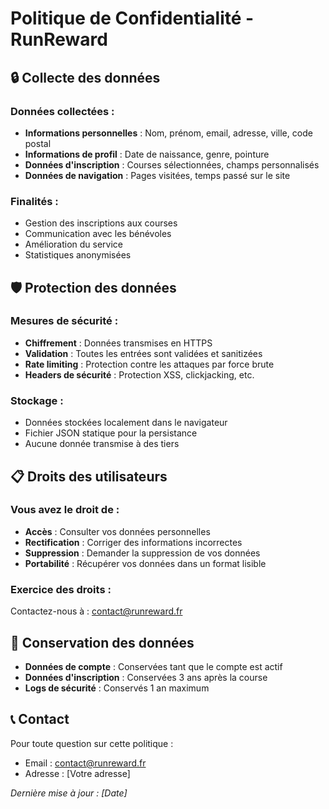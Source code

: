 # Politique de Confidentialité - RunReward

## 🔒 Collecte des données

### Données collectées :
- **Informations personnelles** : Nom, prénom, email, adresse, ville, code postal
- **Informations de profil** : Date de naissance, genre, pointure
- **Données d'inscription** : Courses sélectionnées, champs personnalisés
- **Données de navigation** : Pages visitées, temps passé sur le site

### Finalités :
- Gestion des inscriptions aux courses
- Communication avec les bénévoles
- Amélioration du service
- Statistiques anonymisées

## 🛡️ Protection des données

### Mesures de sécurité :
- **Chiffrement** : Données transmises en HTTPS
- **Validation** : Toutes les entrées sont validées et sanitizées
- **Rate limiting** : Protection contre les attaques par force brute
- **Headers de sécurité** : Protection XSS, clickjacking, etc.

### Stockage :
- Données stockées localement dans le navigateur
- Fichier JSON statique pour la persistance
- Aucune donnée transmise à des tiers

## 📋 Droits des utilisateurs

### Vous avez le droit de :
- **Accès** : Consulter vos données personnelles
- **Rectification** : Corriger des informations incorrectes
- **Suppression** : Demander la suppression de vos données
- **Portabilité** : Récupérer vos données dans un format lisible

### Exercice des droits :
Contactez-nous à : contact@runreward.fr

## 🔄 Conservation des données

- **Données de compte** : Conservées tant que le compte est actif
- **Données d'inscription** : Conservées 3 ans après la course
- **Logs de sécurité** : Conservés 1 an maximum

## 📞 Contact

Pour toute question sur cette politique :
- Email : contact@runreward.fr
- Adresse : [Votre adresse]

*Dernière mise à jour : [Date]*
